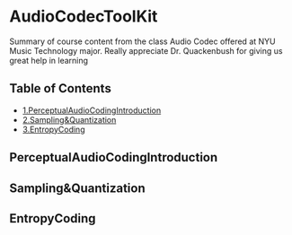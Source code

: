 # AudioCodecToolKit

Summary of course content from the class Audio Codec offered at NYU Music Technology major. Really appreciate Dr. Quackenbush for giving us great help in learning
## Table of Contents

- [1.PerceptualAudioCodingIntroduction](#PerceptualAudioCodingIntroduction)
- [2.Sampling&Quantization](#Sampling&Quantization)
- [3.EntropyCoding](#EntropyCoding)

## PerceptualAudioCodingIntroduction





## Sampling&Quantization





## EntropyCoding
